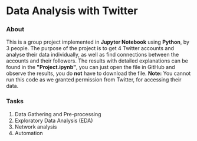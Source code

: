 # Data Analysis with Twitter
### About
This is a group project implemented in **Jupyter Notebook** using **Python**, by 3 people. The purpose of the project is to get 4 Twitter accounts and analyse their data individually, as well as find connections between the accounts and their followers. The results with detailed explanations can be found in the **"Project.ipynb"**, you can just open the file in GitHub and observe the results, you do **not** have to download the file.
**Note:** You cannot run this code as we granted permission from Twitter, for accessing their data.

### Tasks
1. Data Gathering and Pre-processing
2. Exploratory Data Analysis (EDA)
3. Network analysis
4. Automation
